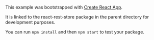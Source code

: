 This example was bootstrapped with [Create React App](https://github.com/facebook/create-react-app).

It is linked to the react-rest-store package in the parent directory for development purposes.

You can run `npm install` and then `npm start` to test your package.
